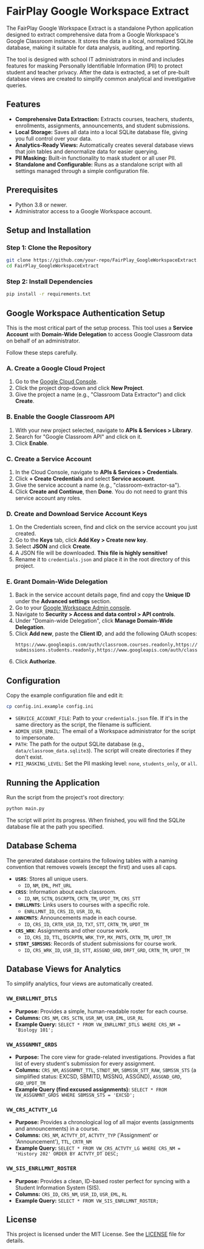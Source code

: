 # FairPlay Google Workspace Extract

The FairPlay Google Workspace Extract is a standalone Python application designed to extract comprehensive data from a Google Workspace's Google Classroom instance. It stores the data in a local, normalized SQLite database, making it suitable for data analysis, auditing, and reporting.

The tool is designed with school IT administrators in mind and includes features for masking Personally Identifiable Information (PII) to protect student and teacher privacy. After the data is extracted, a set of pre-built database views are created to simplify common analytical and investigative queries.

## Features

*   **Comprehensive Data Extraction:** Extracts courses, teachers, students, enrollments, assignments, announcements, and student submissions.
*   **Local Storage:** Saves all data into a local SQLite database file, giving you full control over your data.
*   **Analytics-Ready Views:** Automatically creates several database views that join tables and denormalize data for easier querying.
*   **PII Masking:** Built-in functionality to mask student or all user PII.
*   **Standalone and Configurable:** Runs as a standalone script with all settings managed through a simple configuration file.

## Prerequisites

*   Python 3.8 or newer.
*   Administrator access to a Google Workspace account.

## Setup and Installation

### Step 1: Clone the Repository
```bash
git clone https://github.com/your-repo/FairPlay_GoogleWorkspaceExtract.git
cd FairPlay_GoogleWorkspaceExtract
```

### Step 2: Install Dependencies
```bash
pip install -r requirements.txt
```

## Google Workspace Authentication Setup

This is the most critical part of the setup process. This tool uses a **Service Account** with **Domain-Wide Delegation** to access Google Classroom data on behalf of an administrator.

Follow these steps carefully.

### A. Create a Google Cloud Project
1.  Go to the [Google Cloud Console](https://console.cloud.google.com/).
2.  Click the project drop-down and click **New Project**.
3.  Give the project a name (e.g., "Classroom Data Extractor") and click **Create**.

### B. Enable the Google Classroom API
1.  With your new project selected, navigate to **APIs & Services > Library**.
2.  Search for "Google Classroom API" and click on it.
3.  Click **Enable**.

### C. Create a Service Account
1.  In the Cloud Console, navigate to **APIs & Services > Credentials**.
2.  Click **+ Create Credentials** and select **Service account**.
3.  Give the service account a name (e.g., "classroom-extractor-sa").
4.  Click **Create and Continue**, then **Done**. You do not need to grant this service account any roles.

### D. Create and Download Service Account Keys
1.  On the Credentials screen, find and click on the service account you just created.
2.  Go to the **Keys** tab, click **Add Key > Create new key**.
3.  Select **JSON** and click **Create**.
4.  A JSON file will be downloaded. **This file is highly sensitive!**
5.  Rename it to `credentials.json` and place it in the root directory of this project.

### E. Grant Domain-Wide Delegation
1.  Back in the service account details page, find and copy the **Unique ID** under the **Advanced settings** section.
2.  Go to your [Google Workspace Admin console](https://admin.google.com/).
3.  Navigate to **Security > Access and data control > API controls**.
4.  Under "Domain-wide Delegation", click **Manage Domain-Wide Delegation**.
5.  Click **Add new**, paste the **Client ID**, and add the following OAuth scopes:
    ```
    https://www.googleapis.com/auth/classroom.courses.readonly,https://www.googleapis.com/auth/classroom.rosters.readonly,https://www.googleapis.com/auth/classroom.coursework.me.readonly,https://www.googleapis.com/auth/classroom.coursework.students.readonly,https://www.googleapis.com/auth/classroom.student-submissions.students.readonly,https://www.googleapis.com/auth/classroom.announcements.readonly,https://www.googleapis.com/auth/classroom.profile.emails,https://www.googleapis.com/auth/classroom.profile.photos
    ```
6.  Click **Authorize**.

## Configuration

Copy the example configuration file and edit it:
```bash
cp config.ini.example config.ini
```
*   `SERVICE_ACCOUNT_FILE`: Path to your `credentials.json` file. If it's in the same directory as the script, the filename is sufficient.
*   `ADMIN_USER_EMAIL`: The email of a Workspace administrator for the script to impersonate.
*   `PATH`: The path for the output SQLite database (e.g., `data/classroom_data.sqlite3`). The script will create directories if they don't exist.
*   `PII_MASKING_LEVEL`: Set the PII masking level: `none`, `students_only`, or `all`.

## Running the Application

Run the script from the project's root directory:
```bash
python main.py
```
The script will print its progress. When finished, you will find the SQLite database file at the path you specified.

## Database Schema

The generated database contains the following tables with a naming convention that removes vowels (except the first) and uses all caps.

*   **`USRS`**: Stores all unique users.
    *   `ID`, `NM`, `EML`, `PHT_URL`
*   **`CRSS`**: Information about each classroom.
    *   `ID`, `NM`, `SCTN`, `DSCRPTN`, `CRTN_TM`, `UPDT_TM`, `CRS_STT`
*   **`ENRLLMNTS`**: Links users to courses with a specific role.
    *   `ENRLLMNT_ID`, `CRS_ID`, `USR_ID`, `RL`
*   **`ANNCMNTS`**: Announcements made in each course.
    *   `ID`, `CRS_ID`, `CRTR_USR_ID`, `TXT`, `STT`, `CRTN_TM`, `UPDT_TM`
*   **`CRS_WRK`**: Assignments and other course work.
    *   `ID`, `CRS_ID`, `TTL`, `DSCRPTN`, `WRK_TYP`, `MX_PNTS`, `CRTN_TM`, `UPDT_TM`
*   **`STDNT_SBMSSNS`**: Records of student submissions for course work.
    *   `ID`, `CRS_WRK_ID`, `USR_ID`, `STT`, `ASSGND_GRD`, `DRFT_GRD`, `CRTN_TM`, `UPDT_TM`

## Database Views for Analytics

To simplify analytics, four views are automatically created.

### `VW_ENRLLMNT_DTLS`
*   **Purpose:** Provides a simple, human-readable roster for each course.
*   **Columns:** `CRS_NM`, `CRS_SCTN`, `USR_NM`, `USR_EML`, `USR_RL`
*   **Example Query:** `SELECT * FROM VW_ENRLLMNT_DTLS WHERE CRS_NM = 'Biology 101';`

### `VW_ASSGNMNT_GRDS`
*   **Purpose:** The core view for grade-related investigations. Provides a flat list of every student's submission for every assignment.
*   **Columns:** `CRS_NM`, `ASSGNMNT_TTL`, `STNDT_NM`, `SBMSSN_STT_RAW`, `SBMSSN_STS` (a simplified status: EXCSD, SBMITD, MSSNG, ASSGND), `ASSGND_GRD`, `GRD_UPDT_TM`
*   **Example Query (find excused assignments):** `SELECT * FROM VW_ASSGNMNT_GRDS WHERE SBMSSN_STS = 'EXCSD';`

### `VW_CRS_ACTVTY_LG`
*   **Purpose:** Provides a chronological log of all major events (assignments and announcements) in a course.
*   **Columns:** `CRS_NM`, `ACTVTY_DT`, `ACTVTY_TYP` ('Assignment' or 'Announcement'), `TTL`, `CRTR_NM`
*   **Example Query:** `SELECT * FROM VW_CRS_ACTVTY_LG WHERE CRS_NM = 'History 202' ORDER BY ACTVTY_DT DESC;`

### `VW_SIS_ENRLLMNT_ROSTER`
*   **Purpose:** Provides a clean, ID-based roster perfect for syncing with a Student Information System (SIS).
*   **Columns:** `CRS_ID`, `CRS_NM`, `USR_ID`, `USR_EML`, `RL`
*   **Example Query:** `SELECT * FROM VW_SIS_ENRLLMNT_ROSTER;`

## License

This project is licensed under the MIT License. See the [LICENSE](LICENSE) file for details.
